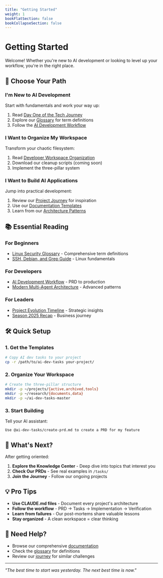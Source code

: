 ```yaml
---
title: "Getting Started"
weight: 1
bookFlatSection: false
bookCollapseSection: false
---
```


# Getting Started

Welcome! Whether you're new to AI development or looking to level up your workflow, you're in the right place.

## 🎯 Choose Your Path

### I'm New to AI Development
Start with fundamentals and work your way up:
1. Read [Day One of the Tech Journey](/docs/blog/day-one-tech-journey/)
2. Explore our [Glossary](/glossary/) for term definitions
3. Follow the [AI Development Workflow](/docs/workflow/ai-development-workflow/)

### I Want to Organize My Workspace
Transform your chaotic filesystem:
1. Read [Developer Workspace Organization](/docs/architecture/developer-workspace-organization/)
2. Download our cleanup scripts (coming soon)
3. Implement the three-pillar system

### I Want to Build AI Applications
Jump into practical development:
1. Review our [Project Journey](/docs/journey/) for inspiration
2. Use our [Documentation Templates](/docs/resources/)
3. Learn from our [Architecture Patterns](/docs/architecture/)

## 📚 Essential Reading

### For Beginners
- [Linux Security Glossary](/glossary/linux-security-glossary/) - Comprehensive term definitions
- [SSH, Debian, and Grep Guide](/posts/ssh-deb-grep-comprehensive-guide/) - Linux fundamentals

### For Developers
- [AI Development Workflow](/docs/workflow/ai-development-workflow/) - PRD to production
- [Modern Multi-Agent Architecture](/docs/architecture/modern-multi-agent-architecture-blueprint/) - Advanced patterns

### For Leaders
- [Project Evolution Timeline](/docs/journey/project-evolution-timeline/) - Strategic insights
- [Season 2025 Recap](/docs/blog/season-2025-recap/) - Business journey

## 🛠️ Quick Setup

### 1. Get the Templates
```bash
# Copy AI dev tasks to your project
cp -r /path/to/ai-dev-tasks your-project/
```

### 2. Organize Your Workspace
```bash
# Create the three-pillar structure
mkdir -p ~/projects/{active,archived,tools}
mkdir -p ~/research/{documents,data}
mkdir -p ~/ai-dev-tasks-master
```

### 3. Start Building
Tell your AI assistant:
```
Use @ai-dev-tasks/create-prd.md to create a PRD for my feature
```

## 🚀 What's Next?

After getting oriented:
1. **Explore the Knowledge Center** - Deep dive into topics that interest you
2. **Check Our PRDs** - See real examples in `/tasks/`
3. **Join the Journey** - Follow our ongoing projects

## 💡 Pro Tips

- **Use CLAUDE.md files** - Document every project's architecture
- **Follow the workflow** - PRD → Tasks → Implementation → Verification
- **Learn from failures** - Our post-mortems share valuable lessons
- **Stay organized** - A clean workspace = clear thinking

## 📧 Need Help?

- Browse our comprehensive [documentation](/docs/)
- Check the [glossary](/glossary/) for definitions
- Review our [journey](/docs/journey/) for similar challenges

---

*"The best time to start was yesterday. The next best time is now."*